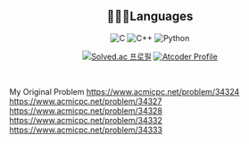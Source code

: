 ## <center>👨🏻‍💻Languages </center>

<center>
  
![C](https://img.shields.io/badge/C-00599C?style=for-the-badge&logo=c&logoColor=white)
![C++](https://img.shields.io/badge/C%2B%2B-00599C?style=for-the-badge&logo=c%2B%2B&logoColor=white)
![Python](https://img.shields.io/badge/Python-3776AB?style=for-the-badge&logo=python&logoColor=white)

[![Solved.ac 프로필](http://mazassumnida.wtf/api/v2/generate_badge?boj=chika)](https://solved.ac/chika)
[![Atcoder Profile](https://atcoder-badge.kro.kr?id=chika0_0)](https://atcoder.jp/users/chika0_0)
</center>
<br/

</center>

My Original Problem
https://www.acmicpc.net/problem/34324
https://www.acmicpc.net/problem/34327
https://www.acmicpc.net/problem/34328
https://www.acmicpc.net/problem/34332
https://www.acmicpc.net/problem/34333

<!--
**seo-bo/seo-bo** is a ✨ _special_ ✨ repository because its `README.md` (this file) appears on your GitHub profile.

Here are some ideas to get you started:

- 🔭 I’m currently working on ...
- 🌱 I’m currently learning ...
- 👯 I’m looking to collaborate on ...
- 🤔 I’m looking for help with ...
- 💬 Ask me about ...
- 📫 How to reach me: ...
- 😄 Pronouns: ...
- ⚡ Fun fact: ...
-->
